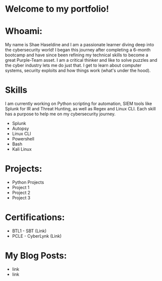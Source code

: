 # Welcome to my portfolio!

# Whoami:
My name is Shae Haseldine and I am a passionate learner diving deep into the cybersecurity world! I began this journey after completing a 6-month bootcamp and have since been refining my technical skills to become a great Purple-Team asset. I am a critical thinker and like to solve puzzles and the cyber industry lets me do just that. I get to learn about computer systems, security exploits and how things work (what's under the hood). 

# Skills
I am currently working on Python scripting for automation, SIEM tools like Splunk for IR and Threat Hunting, as well as Regex and Linux CLI. Each skill has a purpose to help me on my cybersecurity journey.   
- Splunk
- Autopsy
- Linux CLI
- Powershell
- Bash
- Kali Linux

# Projects:
- Python Projects
- Project 1
- Project 2
- Project 3

# Certifications:
- BTL1 - SBT (Link)
- PCLE - CyberLynk (Link)

# My Blog Posts:
- link
- link
